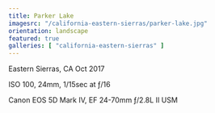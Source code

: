 ```yaml
---
title: Parker Lake
imagesrc: "/california-eastern-sierras/parker-lake.jpg"
orientation: landscape
featured: true
galleries: [ "california-eastern-sierras" ]
---
```


Eastern Sierras, CA Oct 2017

ISO 100, 24mm, 1/15sec at ƒ/16

Canon EOS 5D Mark IV, EF 24-70mm ƒ/2.8L II USM
